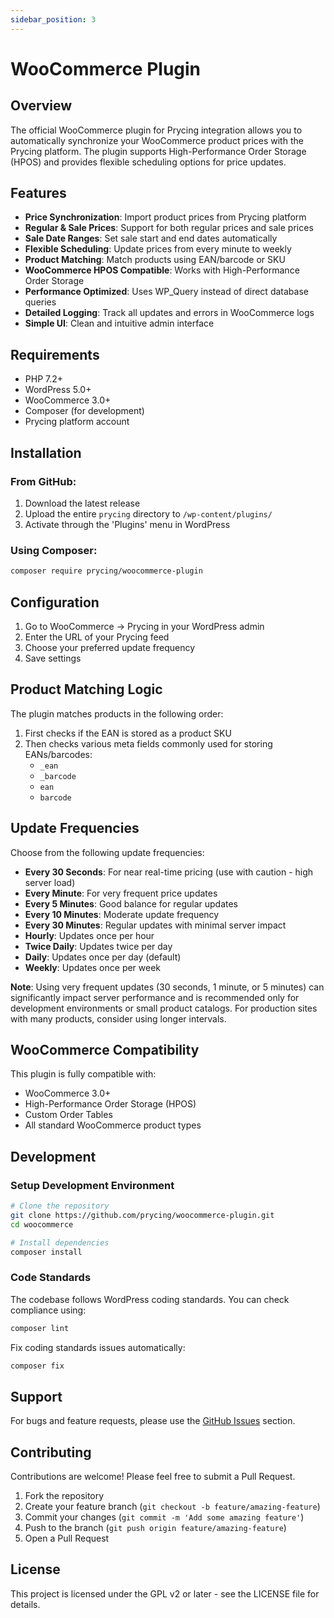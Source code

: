 ```yaml
---
sidebar_position: 3
---
```


# WooCommerce Plugin

## Overview

The official WooCommerce plugin for Prycing integration allows you to automatically synchronize your WooCommerce product prices with the Prycing platform. The plugin supports High-Performance Order Storage (HPOS) and provides flexible scheduling options for price updates.

## Features

* **Price Synchronization**: Import product prices from Prycing platform
* **Regular & Sale Prices**: Support for both regular prices and sale prices
* **Sale Date Ranges**: Set sale start and end dates automatically
* **Flexible Scheduling**: Update prices from every minute to weekly
* **Product Matching**: Match products using EAN/barcode or SKU
* **WooCommerce HPOS Compatible**: Works with High-Performance Order Storage
* **Performance Optimized**: Uses WP_Query instead of direct database queries
* **Detailed Logging**: Track all updates and errors in WooCommerce logs
* **Simple UI**: Clean and intuitive admin interface

## Requirements

* PHP 7.2+
* WordPress 5.0+
* WooCommerce 3.0+
* Composer (for development)
* Prycing platform account

## Installation

### From GitHub:

1. Download the latest release
2. Upload the entire `prycing` directory to `/wp-content/plugins/`
3. Activate through the 'Plugins' menu in WordPress

### Using Composer:

```bash
composer require prycing/woocommerce-plugin
```

## Configuration

1. Go to WooCommerce → Prycing in your WordPress admin
2. Enter the URL of your Prycing feed
3. Choose your preferred update frequency
4. Save settings

## Product Matching Logic

The plugin matches products in the following order:

1. First checks if the EAN is stored as a product SKU
2. Then checks various meta fields commonly used for storing EANs/barcodes:
   * `_ean`
   * `_barcode`
   * `ean`
   * `barcode`

## Update Frequencies

Choose from the following update frequencies:

* **Every 30 Seconds**: For near real-time pricing (use with caution - high server load)
* **Every Minute**: For very frequent price updates
* **Every 5 Minutes**: Good balance for regular updates
* **Every 10 Minutes**: Moderate update frequency
* **Every 30 Minutes**: Regular updates with minimal server impact
* **Hourly**: Updates once per hour
* **Twice Daily**: Updates twice per day
* **Daily**: Updates once per day (default)
* **Weekly**: Updates once per week

**Note**: Using very frequent updates (30 seconds, 1 minute, or 5 minutes) can significantly impact server performance and is recommended only for development environments or small product catalogs. For production sites with many products, consider using longer intervals.

## WooCommerce Compatibility

This plugin is fully compatible with:

* WooCommerce 3.0+
* High-Performance Order Storage (HPOS)
* Custom Order Tables
* All standard WooCommerce product types

## Development

### Setup Development Environment

```bash
# Clone the repository
git clone https://github.com/prycing/woocommerce-plugin.git
cd woocommerce

# Install dependencies
composer install
```

### Code Standards

The codebase follows WordPress coding standards. You can check compliance using:

```bash
composer lint
```

Fix coding standards issues automatically:

```bash
composer fix
```

## Support

For bugs and feature requests, please use the [GitHub Issues](https://github.com/prycing/woocommerce-plugin/issues) section.

## Contributing

Contributions are welcome! Please feel free to submit a Pull Request.

1. Fork the repository
2. Create your feature branch (`git checkout -b feature/amazing-feature`)
3. Commit your changes (`git commit -m 'Add some amazing feature'`)
4. Push to the branch (`git push origin feature/amazing-feature`)
5. Open a Pull Request

## License

This project is licensed under the GPL v2 or later - see the LICENSE file for details. 